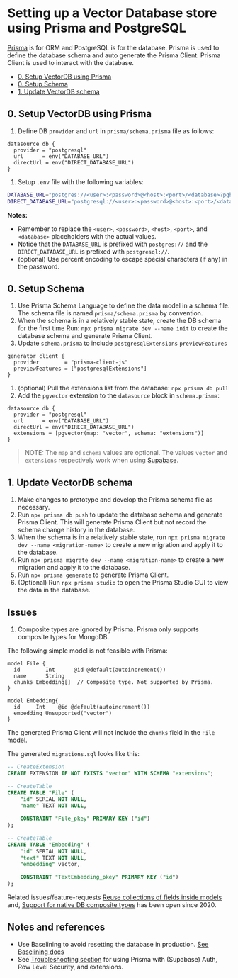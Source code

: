 # Setting up a Vector Database store using Prisma and PostgreSQL

[Prisma](https://prisma.io) is for ORM and PostgreSQL is for the database. Prisma is used to define the database schema and auto generate the Prisma Client. Prisma Client is used to interact with the database.

<!-- toc -->

- [0. Setup VectorDB using Prisma](#0-setup-vectordb-using-prisma)
- [0. Setup Schema](#0-setup-schema)
- [1. Update VectorDB schema](#1-update-vectordb-schema)

<!-- tocstop -->

## 0. Setup VectorDB using Prisma

1. Define DB `provider` and `url` in `prisma/schema.prisma` file as follows:

```prisma
datasource db {
  provider = "postgresql"
  url      = env("DATABASE_URL")
  directUrl = env("DIRECT_DATABASE_URL")
}
```

1. Setup `.env` file with the following variables:

```bash
DATABASE_URL="postgres://<user>:<password>@<host>:<port>/<database>?pgbouncer=true"
DIRECT_DATABASE_URL="postgresql://<user>:<password>@<host>:<port>/<database>"
```

**Notes:**

- Remember to replace the `<user>`, `<password>`, `<host>`, `<port>`, and `<database>` placeholders with the actual values.
- Notice that the `DATABASE_URL` is prefixed with `postgres://` and the `DIRECT_DATABASE_URL` is prefixed with `postgresql://`.
- (optional) Use percent encoding to escape special characters (if any) in the password.

## 0. Setup Schema

1. Use Prisma Schema Language to define the data model in a schema file. The schema file is named `prisma/schema.prisma` by convention.
1. When the schema is in a relatively stable state, create the DB schema for the first time Run: `npx prisma migrate dev --name init` to create the database schema and generate Prisma Client.
1. Update `schema.prisma` to include `postgresqlExtensions` `previewFeatures`

```prisma
generator client {
  provider        = "prisma-client-js"
  previewFeatures = ["postgresqlExtensions"]
}
```

1. (optional) Pull the extensions list from the database: `npx prisma db pull`
1. Add the `pgvector` extension to the `datasource` block in `schema.prisma`:

```prisma
datasource db {
  provider = "postgresql"
  url      = env("DATABASE_URL")
  directUrl = env("DIRECT_DATABASE_URL")
  extensions = [pgvector(map: "vector", schema: "extensions")]
}
```

> NOTE: The `map` and `schema` values are optional. The values `vector` and `extensions` respectively work when using [Supabase](https://supabase.com).

## 1. Update VectorDB schema

1. Make changes to prototype and develop the Prisma schema file as necessary.
1. Run `npx prisma db push` to update the database schema and generate Prisma Client. This will generate Prisma Client but not record the schema change history in the database.
1. When the schema is in a relatively stable state, run `npx prisma migrate dev --name <migration-name>` to create a new migration and apply it to the database.
1. Run `npx prisma migrate dev --name <migration-name>` to create a new migration and apply it to the database.
1. Run `npx prisma generate` to generate Prisma Client.
1. (Optional) Run `npx prisma studio` to open the Prisma Studio GUI to view the data in the database.

## Issues

1. Composite types are ignored by Prisma. Prisma only supports composite types for MongoDB.

The following simple model is not feasible with Prisma:

```prisma
model File {
  id        Int      @id @default(autoincrement())
  name      String
  chunks Embedding[]  // Composite type. Not supported by Prisma.
}

model Embedding{
  id     Int    @id @default(autoincrement())
  embedding Unsupported("vector")
}
```

The generated Prisma Client will not include the `chunks` field in the `File` model.

The generated `migrations.sql` looks like this:

```sql
-- CreateExtension
CREATE EXTENSION IF NOT EXISTS "vector" WITH SCHEMA "extensions";

-- CreateTable
CREATE TABLE "File" (
    "id" SERIAL NOT NULL,
    "name" TEXT NOT NULL,

    CONSTRAINT "File_pkey" PRIMARY KEY ("id")
);

-- CreateTable
CREATE TABLE "Embedding" (
    "id" SERIAL NOT NULL,
    "text" TEXT NOT NULL,
    "embedding" vector,

    CONSTRAINT "TextEmbedding_pkey" PRIMARY KEY ("id")
);
```

Related issues/feature-requests [Reuse collections of fields inside models](https://github.com/prisma/prisma/issues/2371) and, [Support for native DB composite types](https://github.com/prisma/prisma/issues/4263) has been open since 2020.

## Notes and references

- Use Baselining to avoid resetting the database in production. [See Baselining docs](https://www.prisma.io/docs/guides/migrate/developing-with-prisma-migrate/baselining#baselining-a-database)
- See [Troubleshooting section](https://supabase.com/docs/guides/integrations/prisma#troubleshooting) for using Prisma with (Supabase) Auth, Row Level Security, and extensions.

